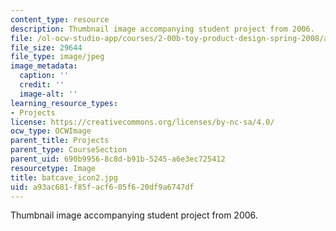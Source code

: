 ```yaml
---
content_type: resource
description: Thumbnail image accompanying student project from 2006.
file: /ol-ocw-studio-app/courses/2-00b-toy-product-design-spring-2008/a93ac681f85facf605f620df9a6747df_batcave_icon2.jpg
file_size: 29644
file_type: image/jpeg
image_metadata:
  caption: ''
  credit: ''
  image-alt: ''
learning_resource_types:
- Projects
license: https://creativecommons.org/licenses/by-nc-sa/4.0/
ocw_type: OCWImage
parent_title: Projects
parent_type: CourseSection
parent_uid: 690b9956-8c8d-b91b-5245-a6e3ec725412
resourcetype: Image
title: batcave_icon2.jpg
uid: a93ac681-f85f-acf6-05f6-20df9a6747df
---
```

Thumbnail image accompanying student project from 2006.